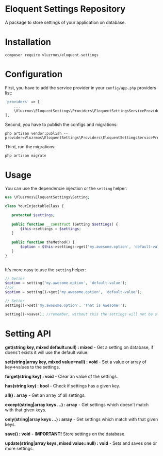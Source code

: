 # Eloquent Settings Repository

A package to store settings of your application on database.

# Installation

    composer require vluzrmos/eloquent-settings
    
# Configuration

First, you have to add the service provider in your `config/app.php` providers list:

```php
'providers' => [
    ...
    \Vluzrmos\EloquentSettings\Providers\EloquentSettingsServiceProvider::class,
],
```

Second, you have to publish the configs and migrations:

    php artisan vendor:publish --provider=Vluzrmos\EloquentSettings\Providers\EloquentSettingsServiceProvider

Third, run the migrations:

    php artisan migrate
    
# Usage

You can use the dependencie injection or the `setting` helper:

```php
use \Vluzrmos\EloquentSettings\Setting;

class YourInjectableClass {
   
   protected $settings;
   
   public function __construct (Setting $settings) {
       $this->settings = $settings;   
   }
   
   public function theMethod() {
       $option = $this->settings->get('my.awesome.option', 'default-value');
   }
} 
    
```

It's more easy to use the `setting` helper:

```php
// Getter
$option = setting('my.awesome.option', 'default-value');
//or
$option = setting()->get('my.awesome.option', 'default-value');

// Setter
setting()->set('my.awesome.option', 'That is Awesome!');

setting()->save(); //remember, without this the settings will not be stored on database
```

# Setting API

**get(string key, mixed default=null) : mixed** - Get a setting on database, if doens't exists it will use the default value.

**set(string|array key, mixed value=null) : void** - Set a value or array of key=>values to the settings.

**forget(string key) : void** - Clear an value of the settings.

**has(string key) : bool** - Check if settings has a given key.

**all() : array** - Get an array of all settings.

**except(string|array keys ...) : array** - Get settings which doesn't match with that given keys.

**only(string|array keys ...) : array** - Get settings which match with that given keys.

**save() : void** - **IMPORTANT!** Store settings on the database.

**update(string|array keys, mixed value=null) : void** - Sets and saves one or more settings.